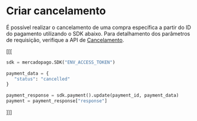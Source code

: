 # Criar cancelamento

É possível realizar o cancelamento de uma compra específica a partir do ID do pagamento utilizando o SDK abaixo. Para detalhamento dos parâmetros de requisição, verifique a API de [Cancelamento](https://www.mercadopago[FAKER][URL][DOMAIN]/developers/pt/reference/chargebacks/_payments_payment_id/put).

[[[
```python
sdk = mercadopago.SDK("ENV_ACCESS_TOKEN")
 
payment_data = {
   "status": "cancelled"
}
 
payment_response = sdk.payment().update(payment_id, payment_data)
payment = payment_response["response"]
```
]]]